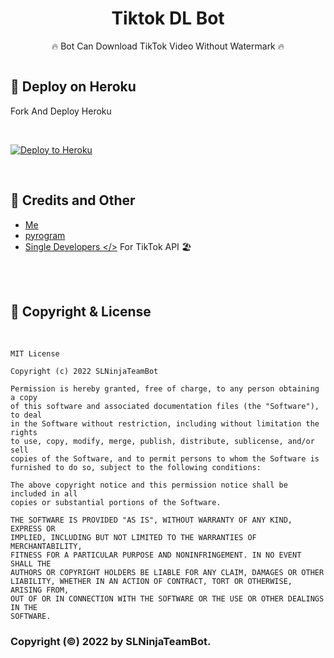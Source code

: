 <center><h1>Tiktok DL Bot</h1></center>
<center><p>🔥 Bot Can Download TikTok Video Without Watermark 🔥</p></center>

<img src="https://www.freepnglogos.com/uploads/tik-tok-logo-png/tik-tok-how-use-tiktok-create-cool-videos-with-iphone-14.png" alt="">

## 🚀 Deploy on Heroku
<p>Fork And Deploy Heroku</p>
<br>
<p><a href="https://heroku.com/deploy"><img src="https://www.herokucdn.com/deploy/button.svg" alt="Deploy to Heroku"/></a></p>

<br>

## 🎯 Credits and Other
- [Me](https://github.com/IamNimsara)
- [pyrogram](https://github.com/pyrogram) 
- [Single Developers </>](https://github.com/Single-Developers) For TikTok API 🏖
<br>
<br>

## 🎯 Copyright & License
<br>

```
MIT License

Copyright (c) 2022 SLNinjaTeamBot

Permission is hereby granted, free of charge, to any person obtaining a copy
of this software and associated documentation files (the "Software"), to deal
in the Software without restriction, including without limitation the rights
to use, copy, modify, merge, publish, distribute, sublicense, and/or sell
copies of the Software, and to permit persons to whom the Software is
furnished to do so, subject to the following conditions:

The above copyright notice and this permission notice shall be included in all
copies or substantial portions of the Software.

THE SOFTWARE IS PROVIDED "AS IS", WITHOUT WARRANTY OF ANY KIND, EXPRESS OR
IMPLIED, INCLUDING BUT NOT LIMITED TO THE WARRANTIES OF MERCHANTABILITY,
FITNESS FOR A PARTICULAR PURPOSE AND NONINFRINGEMENT. IN NO EVENT SHALL THE
AUTHORS OR COPYRIGHT HOLDERS BE LIABLE FOR ANY CLAIM, DAMAGES OR OTHER
LIABILITY, WHETHER IN AN ACTION OF CONTRACT, TORT OR OTHERWISE, ARISING FROM,
OUT OF OR IN CONNECTION WITH THE SOFTWARE OR THE USE OR OTHER DEALINGS IN THE
SOFTWARE.
```

### Copyright (©) 2022 by SLNinjaTeamBot.
